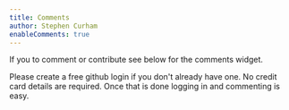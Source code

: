```yaml
---
title: Comments
author: Stephen Curham
enableComments: true
---
```

If you  to comment or contribute see below for the comments widget.
 
Please create a free github login if you don't already have one. No credit card details are required. Once that is done logging in and commenting is easy. 
